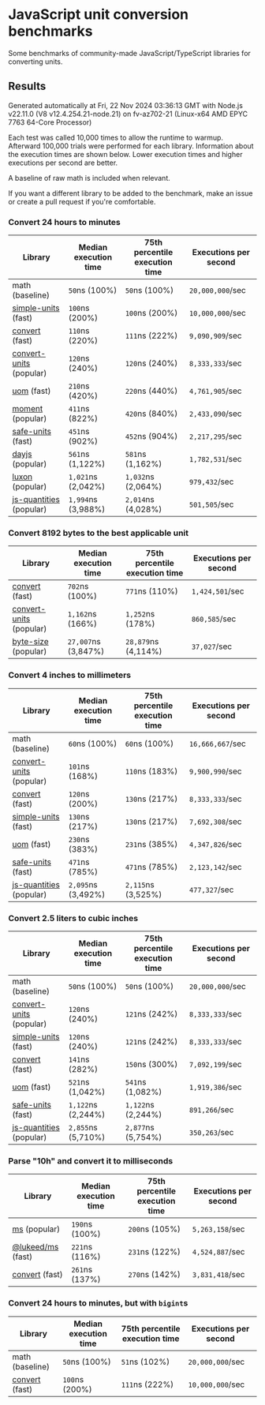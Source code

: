 # JavaScript unit conversion benchmarks

Some benchmarks of community-made JavaScript/TypeScript libraries for converting units.

## Results

<!-- beginblock(results) -->

Generated automatically at Fri, 22 Nov 2024 03:36:13 GMT with Node.js v22.11.0 (V8 v12.4.254.21-node.21) on fv-az702-21 (Linux-x64 AMD EPYC 7763 64-Core Processor)

Each test was called 10,000 times to allow the runtime to warmup.
Afterward 100,000 trials were performed for each library.
Information about the execution times are shown below.
Lower execution times and higher executions per second are better.

A baseline of raw math is included when relevant.

If you want a different library to be added to the benchmark, make an issue or create a pull request if you're comfortable.

### Convert 24 hours to minutes

| Library                                                            | Median execution time | 75th percentile execution time | Executions per second |
| ------------------------------------------------------------------ | --------------------- | ------------------------------ | --------------------- |
| math (baseline)                                                    | `50`ns (100%)         | `50`ns (100%)                  | `20,000,000`/sec      |
| [simple-units](https://npmjs.com/package/simple-units) (fast)      | `100`ns (200%)        | `100`ns (200%)                 | `10,000,000`/sec      |
| [convert](https://npmjs.com/package/convert) (fast)                | `110`ns (220%)        | `111`ns (222%)                 | `9,090,909`/sec       |
| [convert-units](https://npmjs.com/package/convert-units) (popular) | `120`ns (240%)        | `120`ns (240%)                 | `8,333,333`/sec       |
| [uom](https://npmjs.com/package/uom) (fast)                        | `210`ns (420%)        | `220`ns (440%)                 | `4,761,905`/sec       |
| [moment](https://npmjs.com/package/moment) (popular)               | `411`ns (822%)        | `420`ns (840%)                 | `2,433,090`/sec       |
| [safe-units](https://npmjs.com/package/safe-units) (fast)          | `451`ns (902%)        | `452`ns (904%)                 | `2,217,295`/sec       |
| [dayjs](https://npmjs.com/package/dayjs) (popular)                 | `561`ns (1,122%)      | `581`ns (1,162%)               | `1,782,531`/sec       |
| [luxon](https://npmjs.com/package/luxon) (popular)                 | `1,021`ns (2,042%)    | `1,032`ns (2,064%)             | `979,432`/sec         |
| [js-quantities](https://npmjs.com/package/js-quantities) (popular) | `1,994`ns (3,988%)    | `2,014`ns (4,028%)             | `501,505`/sec         |

### Convert 8192 bytes to the best applicable unit

| Library                                                            | Median execution time | 75th percentile execution time | Executions per second |
| ------------------------------------------------------------------ | --------------------- | ------------------------------ | --------------------- |
| [convert](https://npmjs.com/package/convert) (fast)                | `702`ns (100%)        | `771`ns (110%)                 | `1,424,501`/sec       |
| [convert-units](https://npmjs.com/package/convert-units) (popular) | `1,162`ns (166%)      | `1,252`ns (178%)               | `860,585`/sec         |
| [byte-size](https://npmjs.com/package/byte-size) (popular)         | `27,007`ns (3,847%)   | `28,879`ns (4,114%)            | `37,027`/sec          |

### Convert 4 inches to millimeters

| Library                                                            | Median execution time | 75th percentile execution time | Executions per second |
| ------------------------------------------------------------------ | --------------------- | ------------------------------ | --------------------- |
| math (baseline)                                                    | `60`ns (100%)         | `60`ns (100%)                  | `16,666,667`/sec      |
| [convert-units](https://npmjs.com/package/convert-units) (popular) | `101`ns (168%)        | `110`ns (183%)                 | `9,900,990`/sec       |
| [convert](https://npmjs.com/package/convert) (fast)                | `120`ns (200%)        | `130`ns (217%)                 | `8,333,333`/sec       |
| [simple-units](https://npmjs.com/package/simple-units) (fast)      | `130`ns (217%)        | `130`ns (217%)                 | `7,692,308`/sec       |
| [uom](https://npmjs.com/package/uom) (fast)                        | `230`ns (383%)        | `231`ns (385%)                 | `4,347,826`/sec       |
| [safe-units](https://npmjs.com/package/safe-units) (fast)          | `471`ns (785%)        | `471`ns (785%)                 | `2,123,142`/sec       |
| [js-quantities](https://npmjs.com/package/js-quantities) (popular) | `2,095`ns (3,492%)    | `2,115`ns (3,525%)             | `477,327`/sec         |

### Convert 2.5 liters to cubic inches

| Library                                                            | Median execution time | 75th percentile execution time | Executions per second |
| ------------------------------------------------------------------ | --------------------- | ------------------------------ | --------------------- |
| math (baseline)                                                    | `50`ns (100%)         | `50`ns (100%)                  | `20,000,000`/sec      |
| [convert-units](https://npmjs.com/package/convert-units) (popular) | `120`ns (240%)        | `121`ns (242%)                 | `8,333,333`/sec       |
| [simple-units](https://npmjs.com/package/simple-units) (fast)      | `120`ns (240%)        | `121`ns (242%)                 | `8,333,333`/sec       |
| [convert](https://npmjs.com/package/convert) (fast)                | `141`ns (282%)        | `150`ns (300%)                 | `7,092,199`/sec       |
| [uom](https://npmjs.com/package/uom) (fast)                        | `521`ns (1,042%)      | `541`ns (1,082%)               | `1,919,386`/sec       |
| [safe-units](https://npmjs.com/package/safe-units) (fast)          | `1,122`ns (2,244%)    | `1,122`ns (2,244%)             | `891,266`/sec         |
| [js-quantities](https://npmjs.com/package/js-quantities) (popular) | `2,855`ns (5,710%)    | `2,877`ns (5,754%)             | `350,263`/sec         |

### Parse "10h" and convert it to milliseconds

| Library                                                   | Median execution time | 75th percentile execution time | Executions per second |
| --------------------------------------------------------- | --------------------- | ------------------------------ | --------------------- |
| [ms](https://npmjs.com/package/ms) (popular)              | `190`ns (100%)        | `200`ns (105%)                 | `5,263,158`/sec       |
| [@lukeed/ms](https://npmjs.com/package/@lukeed/ms) (fast) | `221`ns (116%)        | `231`ns (122%)                 | `4,524,887`/sec       |
| [convert](https://npmjs.com/package/convert) (fast)       | `261`ns (137%)        | `270`ns (142%)                 | `3,831,418`/sec       |

### Convert 24 hours to minutes, but with `bigint`s

| Library                                             | Median execution time | 75th percentile execution time | Executions per second |
| --------------------------------------------------- | --------------------- | ------------------------------ | --------------------- |
| math (baseline)                                     | `50`ns (100%)         | `51`ns (102%)                  | `20,000,000`/sec      |
| [convert](https://npmjs.com/package/convert) (fast) | `100`ns (200%)        | `111`ns (222%)                 | `10,000,000`/sec      |

<!-- endblock(results) -->
